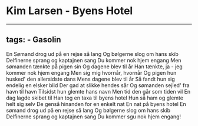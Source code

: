# Kim Larsen - Byens Hotel


---
tags:
    - Gasolin
---

En Sømand drog ud på en rejse så lang
Og bølgerne slog om hans skib
Delfinerne sprang og kaptajnen sang
Du kommer nok hjem engang
Men sømanden tænkte på pigen sin
Og dagene blev til år
Han tænkte, ja - jeg kommer nok hjem engang
Men sig mig hvornår, hvornår
Og pigen hun husked' den allersidste dans
Mens dagene blev til år
Så fandt hun sig endelig en elsker blid
Der gad at slikke hendes sår
Og sømanden sejled' fra havn til havn
Tilsidst hun glemte hans navn
Men tid den går som tiden vil
En dag lagde skibet til
Han tog en taxa til byens hotel
Hun så ham og glemte helt sig selv
De genså hinanden for en enkelt nat
En nat på byens hotel
En sømand drog ud på en rejse så lang
Og bølgerne slog om hans skib
Delfinerne sprang og kaptajnen sang
Du kommer sgu nok hjem engang!
